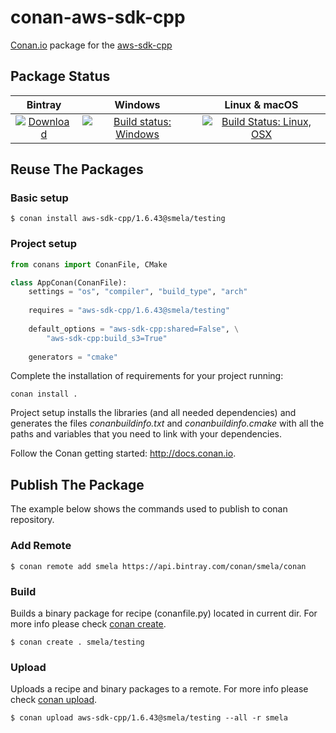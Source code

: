 # conan-aws-sdk-cpp

[Conan.io](https://conan.io) package for the [aws-sdk-cpp](https://github.com/aws/aws-sdk-cpp)

## Package Status

| Bintray | Windows | Linux & macOS |
|:--------:|:---------:|:-----------------:|
|[![Download](https://api.bintray.com/packages/smela/conan/aws-sdk-cpp%3Asmela/images/download.svg) ](https://bintray.com/smela/conan/aws-sdk-cpp%3Asmela/_latestVersion)|[![Build status: Windows](https://ci.appveyor.com/api/projects/status/h2vsu09qrs0v4wew?svg=true)](https://ci.appveyor.com/project/SMelanko/conan-aws-sdk-cpp)|[![Build Status: Linux, OSX](https://travis-ci.org/SMelanko/conan-aws-sdk-cpp.svg?branch=master)](https://travis-ci.org/SMelanko/conan-aws-sdk-cpp)

## Reuse The Packages

### Basic setup

    $ conan install aws-sdk-cpp/1.6.43@smela/testing

### Project setup

```py
from conans import ConanFile, CMake

class AppConan(ConanFile):
    settings = "os", "compiler", "build_type", "arch"
    
    requires = "aws-sdk-cpp/1.6.43@smela/testing"
    
    default_options = "aws-sdk-cpp:shared=False", \
        "aws-sdk-cpp:build_s3=True"
        
    generators = "cmake"
```

Complete the installation of requirements for your project running:

    conan install .

Project setup installs the libraries (and all needed dependencies) and generates
the files *conanbuildinfo.txt* and *conanbuildinfo.cmake*
with all the paths and variables that you need to link with your dependencies.

Follow the Conan getting started: http://docs.conan.io.

## Publish The Package

The example below shows the commands used to publish to conan repository.

### Add Remote

    $ conan remote add smela https://api.bintray.com/conan/smela/conan

### Build

Builds a binary package for recipe (conanfile.py) located in current dir. 
For more info please check [conan create](http://docs.conan.io/en/latest/reference/commands/creator/create.html#conan-create).

    $ conan create . smela/testing

### Upload

Uploads a recipe and binary packages to a remote. 
For more info please check [conan upload](http://docs.conan.io/en/latest/reference/commands/creator/upload.html#conan-upload).

    $ conan upload aws-sdk-cpp/1.6.43@smela/testing --all -r smela
